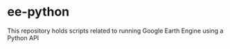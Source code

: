 # ee-python
This repository holds scripts related to running Google Earth Engine using a Python API
